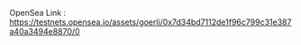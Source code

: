 OpenSea Link  : https://testnets.opensea.io/assets/goerli/0x7d34bd7112de1f96c799c31e387a40a3494e8870/0
